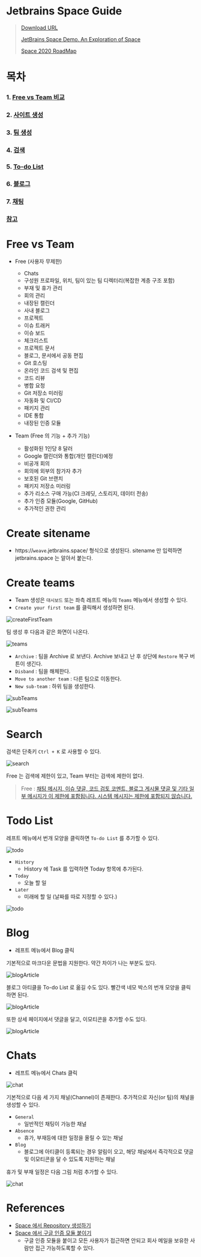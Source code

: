 # Jetbrains Space Guide

> [Download URL](https://www.jetbrains.com/ko-kr/space/buy/?billing=yearly#cloud)
>
> [JetBrains Space Demo. An Exploration of Space](https://www.youtube.com/watch?v=ndOxvFcssWo)
> 
> [Space 2020 RoadMap](https://blog.jetbrains.com/ko/2020/03/24/space-2020-roadmap-ko/)

# 목차

### 1. [Free vs Team 비교](https://github.com/BAEKJungHo/space-guide#free-vs-team) 
### 2. [사이트 생성](https://github.com/BAEKJungHo/space-guide#create-sitename)
### 3. [팀 생성](https://github.com/BAEKJungHo/space-guide#create-teams)
### 4. [검색](https://github.com/BAEKJungHo/space-guide#search)
### 5. [To-do List](https://github.com/BAEKJungHo/space-guide#todo-list)
### 6. [블로그](https://github.com/BAEKJungHo/space-guide#blog)
### 7. [채팅](https://github.com/BAEKJungHo/space-guide#chats)
### [참고](https://github.com/BAEKJungHo/space-guide#references)

# Free vs Team 

- Free (사용자 무제한)
  - Chats
  - 구성원 프로파일, 위치, 팀이 있는 팀 디렉터리(복잡한 계층 구조 포함)
  - 부재 및 휴가 관리
  - 회의 관리
  - 내장된 캘린더
  - 사내 블로그
  - 프로젝트
  - 이슈 트래커
  - 이슈 보드
  - 체크리스트
  - 프로젝트 문서
  - 블로그, 문서에서 공동 편집
  - Git 호스팅
  - 온라인 코드 검색 및 편집
  - 코드 리뷰
  - 병합 요청
  - Git 저장소 미러링
  - 자동화 및 CI/CD
  - 패키지 관리
  - IDE 통합
  - 내장된 인증 모듈
  
- Team (Free 의 기능 + 추가 기능)
  - 활성화된 1인당 8 달러
  - Google 캘린더와 통합(개인 캘린더)예정
  - 비공개 회의
  - 회의에 외부의 참가자 추가
  - 보호된 Git 브랜치
  - 패키지 저장소 미러링
  - 추가 리소스 구매 가능(CI 크레딧, 스토리지, 데이터 전송)
  - 추가 인증 모듈(Google, GitHub)
  - 추가적인 권한 관리

# Create sitename

- https://`weave`.jetbrains.space/ 형식으로 생성된다. sitename 만 입력하면 jetbrains.space 는 알아서 붙는다.

# Create teams

- Team 생성은 `대시보드` 또는 좌측 레프트 메뉴의 `Teams` 메뉴에서 생성할 수 있다. 
- `Create your first team` 를 클릭해서 생성하면 된다.

![createFirstTeam](/images/createFirstTeam.PNG)

팀 생성 후 다음과 같은 화면이 나온다.

![teams](/images/teams.PNG)

- `Archive` : 팀을 Archive 로 보낸다. Archive 보내고 난 후 상단에 `Restore` 복구 버튼이 생긴다. 
- `Disband` : 팀을 해체한다.
- `Move to another team` : 다른 팀으로 이동한다.
- `New sub-team` : 하위 팀을 생성한다.

![subTeams](/images/subTeams.PNG)

![subTeams](/images/subTeams2.PNG)

# Search

검색은 단축키 `Ctrl + K` 로 사용할 수 있다.

![search](/images/search.PNG)

Free 는 검색에 제한이 있고, Team 부터는 검색에 제한이 없다.

> Free : [채팅 메시지, 이슈 댓글, 코드 검토 코멘트, 블로그 게시물 댓글 및 기타 일부 메시지가 이 제한에 포함됩니다. 시스템 메시지는 제한에 포함되지 않습니다.](https://www.jetbrains.com/ko-kr/space/buy/?billing=yearly#cloud)

# Todo List

레프트 메뉴에서 번개 모양을 클릭하면 `To-do List` 를 추가할 수 있다. 

![todo](/images/todoList.PNG)

- `History`
  - History 에 Task 를 입력하면 Today 항목에 추가된다.
- `Today`
  - 오늘 할 일
- `Later`
  - 미래에 할 일 (날짜를 따로 지정할 수 있다.)
  
![todo](/images/todoLater.PNG)  

# Blog

- 레프트 메뉴에서 Blog 클릭

기본적으로 마크다운 문법을 지원한다. 약간 차이가 나는 부분도 있다. 

![blogArticle](/images/blogArticle.PNG)  

블로그 아티클을 To-do List 로 옮길 수도 있다. 빨간색 네모 박스의 번개 모양을 클릭하면 된다.

![blogArticle](/images/blogArticle22.PNG) 

또한 상세 페이지에서 댓글을 달고, 이모티콘을 추가할 수도 있다.

![blogArticle](/images/blogArticle3.PNG) 

# Chats

- 레프트 메뉴에서 Chats 클릭

![chat](/images/chat1.PNG)

기본적으로 다음 세 가지 채널(Channel)이 존재한다. 추가적으로 자신(or 팀)의 채널을 생성할 수 있다.

- `General`
  - 일반적인 채팅이 가능한 채널
- `Absence`
  - 휴가, 부재등에 대한 일정을 올릴 수 있는 채널
- `Blog`
  - 블로그에 아티클이 등록되는 경우 알림이 오고, 해당 채널에서 즉각적으로 댓글 및 이모티콘을 달 수 있도록 지원하는 채널
 
휴가 및 부재 일정은 다음 그림 처럼 추가할 수 있다. 
  
![chat](/images/absence.PNG) 

# References

- [Space 에서 Repository 생성하기](https://www.culturelog.weddingbook.com/post/jetbrains-space-%EC%82%AC%EC%9A%A9%EA%B8%B0-1-repository)
- [Space 에서 구글 인증 모듈 붙이기](https://www.culturelog.weddingbook.com/post/jetbrains-space-%EC%82%AC%EC%9A%A9%EA%B8%B0-2-auth-modules)
  - 구글 인증 모듈을 붙이고 모든 사용자가 접근하면 안되고 회사 메일을 보유한 사람만 접근 가능하도록할 수 있다.
